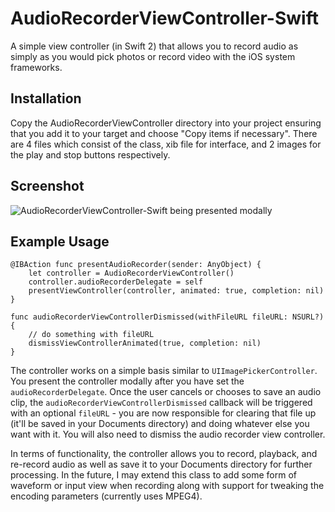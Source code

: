 # AudioRecorderViewController-Swift
A simple view controller (in Swift 2) that allows you to record audio as simply as you would pick photos or record video with the iOS system frameworks.

## Installation

Copy the AudioRecorderViewController directory into your project ensuring that you add it to your target and choose "Copy items if necessary". There are 4 files which consist of the class, xib file for interface, and 2 images for the play and stop buttons respectively.

## Screenshot

![AudioRecorderViewController-Swift being presented modally](example.jpg?raw=true)

## Example Usage
	@IBAction func presentAudioRecorder(sender: AnyObject) {
        let controller = AudioRecorderViewController()
        controller.audioRecorderDelegate = self
        presentViewController(controller, animated: true, completion: nil)
    }
    
    func audioRecorderViewControllerDismissed(withFileURL fileURL: NSURL?) {
        // do something with fileURL
        dismissViewControllerAnimated(true, completion: nil)
    }

The controller works on a simple basis similar to `UIImagePickerController`. You present the controller modally after you have set the `audioRecorderDelegate`. Once the user cancels or chooses to save an audio clip, the `audioRecorderViewControllerDismissed` callback will be triggered with an optional `fileURL` - you are now responsible for clearing that file up (it'll be saved in your Documents directory) and doing whatever else you want with it. You will also need to dismiss the audio recorder view controller.

In terms of functionality, the controller allows you to record, playback, and re-record audio as well as save it to your Documents directory for further processing. In the future, I may extend this class to add some form of waveform or input view when recording along with support for tweaking the encoding parameters (currently uses MPEG4).

